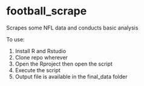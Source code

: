 # football_scrape
Scrapes some NFL data and conducts basic analysis

To use:
1. Install R and Rstudio
2. Clone repo wherever
3. Open the Rproject then open the script
4. Execute the script
5. Output file is available in the final_data folder
